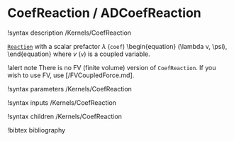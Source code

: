 # CoefReaction / ADCoefReaction

!syntax description /Kernels/CoefReaction

[`Reaction`](/Reaction.md) with a scalar prefactor $\lambda$ (`coef`)
\begin{equation}
(\lambda v, \psi),
\end{equation}
where $v$ (`v`) is a coupled variable.

!alert note
There is no FV (finite volume) version of `CoefReaction`. If you wish to use FV,
use [/FVCoupledForce.md].

!syntax parameters /Kernels/CoefReaction

!syntax inputs /Kernels/CoefReaction

!syntax children /Kernels/CoefReaction

!bibtex bibliography
